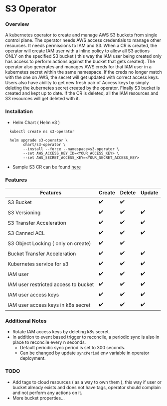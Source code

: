 # S3 Operator

### Overview
A kubernetes operator to create and manage AWS S3 buckets from single control plane. The operator needs AWS access credentials
to manage other resources. It needs permissions to IAM and S3. When a CR is created, the operator will create IAM user
with a inline policy to allow all S3 actions ONLY on the specified S3 bucket ( this way the IAM user being created only has 
access to perform actions against the bucket that gets created). The operator also generates and manages AWS creds for that 
IAM user in a kubernetes secret within the same namespace. If the creds no longer match with the one on AWS, the secret will
get updated with correct access keys. Users also have ability to get new fresh pair of Access keys by simply deleting
the kubernetes secret created by the operator. Finally S3 bucket is created and kept up to date. If the CR is deleted, all 
the IAM resources and S3 resources will get deleted with it.

### Installation
-  Helm Chart ( Helm v3 )
```
  kubectl create ns s3-operator
```
```
  helm upgrade s3-operator \
        chart/s3-operator \
        --install --force --namespace=s3-operator \
        --set AWS_ACCESS_KEY_ID=<YOUR_ACCESS_KEY> \
        --set AWS_SECRET_ACCESS_KEY=<YOUR_SECRET_ACCESS_KEY>
```
- Sample S3 CR can be found [here](https://github.com/agill17/s3-operator/blob/master/deploy/crds/agill.apps_v1alpha1_s3_cr.yaml)

### Features
|Features                               | Create                | Delete                | Update |
|---------------------------------------|-----------------------|-----------------------|-----------------------|
| S3 Bucket                             | :heavy_check_mark:    | :heavy_check_mark:    |                       |
| S3 Versioning                         | :heavy_check_mark:    | :heavy_check_mark:    | :heavy_check_mark:    |
| S3 Transfer Acceleration              | :heavy_check_mark:    | :heavy_check_mark:    | :heavy_check_mark:    |
| S3 Canned ACL                         | :heavy_check_mark:    | :heavy_check_mark:    | :heavy_check_mark:    |
| S3 Object Locking ( only on create)   | :heavy_check_mark:    | :heavy_check_mark:    |        |
| Bucket Transfer Acceleration          | :heavy_check_mark:    | :heavy_check_mark:    | :heavy_check_mark:    |
| Kubernetes service for s3             | :heavy_check_mark:    | :heavy_check_mark:    | :heavy_check_mark:    |
| IAM user                              | :heavy_check_mark:    | :heavy_check_mark:    | :heavy_check_mark:    |
| IAM user restricted access to bucket  | :heavy_check_mark:    | :heavy_check_mark:    | :heavy_check_mark:    |
| IAM user access keys                  | :heavy_check_mark:    | :heavy_check_mark:    | :heavy_check_mark:    |
| IAM user access keys in k8s secret    | :heavy_check_mark:    | :heavy_check_mark:    | :heavy_check_mark:    |







### Additional Notes
- Rotate IAM access keys by deleting k8s secret.
- In addition to event based trigger to reconcile, a periodic sync is also in place to reconcile every n seconds.
    - Default periodic sync period is set to 300 seconds.
    - Can be changed by update `syncPeriod` env variable in operator deployment.

### TODO
- Add tags to cloud resources ( as a way to own them ), this way if user or bucket already exists and does not have tags, operator should complain and not perform any actions on it.
- More bucket properties...